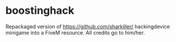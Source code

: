 # boostinghack
Repackaged version of https://github.com/sharkiller/ hackingdevice minigame into a FiveM resource. All credits go to him/her.
